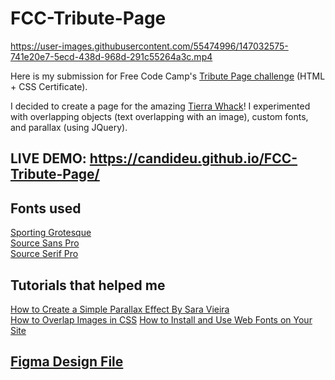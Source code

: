 # FCC-Tribute-Page
https://user-images.githubusercontent.com/55474996/147032575-741e20e7-5ecd-438d-968d-291c55264a3c.mp4


Here is my submission for Free Code Camp's [Tribute Page challenge](https://www.freecodecamp.org/learn/responsive-web-design/responsive-web-design-projects/build-a-tribute-page) (HTML + CSS Certificate).

I decided to create a page for the amazing [Tierra Whack](https://www.youtube.com/channel/UC7v_YlS5RVfKPe8sWfN406A)! I experimented with overlapping objects (text overlapping with an image), custom fonts, and parallax (using JQuery).

## LIVE DEMO: https://candideu.github.io/FCC-Tribute-Page/

## Fonts used
[Sporting Grotesque](https://velvetyne.fr/fonts/sporting-grotesque/)  
[Source Sans Pro](https://fonts.google.com/specimen/Source+Sans+Pro)  
[Source Serif Pro](https://fonts.google.com/specimen/Source+Serif+Pro)

## Tutorials that helped me
[How to Create a Simple Parallax Effect By Sara Vieira](https://www.webdesignerdepot.com/2013/07/how-to-create-a-simple-parallax-effect)  
[How to Overlap Images in CSS](https://bricampgomez.com/blog/how-to-overlap-images-in-css/)
[How to Install and Use Web Fonts on Your Site](https://medialoot.com/blog/how-to-use-web-fonts/)

## [Figma Design File](https://www.figma.com/file/Ujovy5AJlb2HpSIYBpUJBI/Tribute-Page?node-id=2%3A6)
